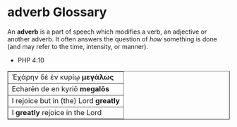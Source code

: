 # adverb Glossary

An **adverb** is a part of speech which modifies a verb, an adjective or another adverb. It often answers the question of _how_ something is done (and may refer to the time, intensity, or manner).

* PHP 4:10
<table border="1" class="docutils">
<colgroup>
<col width="100%" />
</colgroup>
<tbody valign="top">
<tr class="row-odd"><td>Ἐχάρην δὲ ἐν κυρίῳ <b>μεγάλως</b> </td>
</tr>
<tr class="row-even"><td>Echarēn de en kyriō <b>megalōs</b></td>
</tr>
<tr class="row-odd"><td>I rejoice but in (the) Lord <b>greatly</b></td>
</tr>
<tr class="row-even"><td>I <b>greatly</b> rejoice in the Lord</td>
</tr>
</tbody>
</table>


